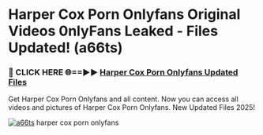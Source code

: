 # Harper Cox Porn Onlyfans Original Videos 0nlyFans Leaked - Files Updated! (a66ts)

<h3>🔴 CLICK HERE 🌐==►► <a href="https://best4dudes.click/HH4t6V" rel="nofollow">Harper Cox Porn Onlyfans Updated Files</a></h3>

Get Harper Cox Porn Onlyfans and all content. Now you can access all videos and pictures of Harper Cox Porn Onlyfans. New Updated Files 2025!

[![a66ts](https://github.com/user-attachments/assets/8c521d6e-e6e3-4a75-9320-d58ab9d79d5b)](https://best4dudes.click/HH4t6V)
harper cox porn onlyfans